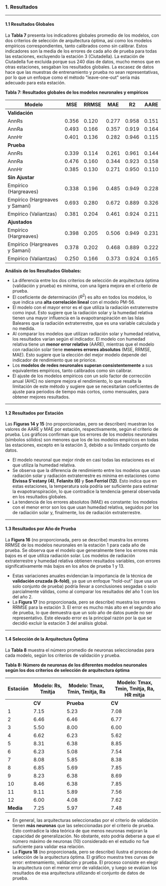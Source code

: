 ### 1. Resultados
---

#### 1.1 Resultados Globales

La **Tabla 7** presenta los indicadores globales promedio de los modelos, con dos criterios de selección de arquitectura óptima, así como los modelos empíricos correspondientes, tanto calibrados como sin calibrar. Estos indicadores son la media de los errores de cada año de prueba para todas las estaciones, excluyendo la estación 3 (Ciutadella). La estación de Ciutadella fue excluida porque sus 240 días de datos, mucho menos que en otras estaciones, sesgaban los resultados globales. La escasez de datos hace que las muestras de entrenamiento y prueba no sean representativas, por lo que un enfoque como el método "leave-one-out" sería más adecuado para esta estación.

**Tabla 7: Resultados globales de los modelos neuronales y empíricos**

| Modelo | MSE | RRMSE | MAE | R2 | AARE |
|---|---|---|---|---|---|
| **Validación** | | | | | |
| AnnRs | 0.356 | 0.120 | 0.277 | 0.958 | 0.151 |
| AnnRa | 0.493 | 0.166 | 0.357 | 0.919 | 0.164 |
| AnnHr | 0.401 | 0.136 | 0.282 | 0.946 | 0.115 |
| **Prueba** | | | | | |
| AnnRs | 0.339 | 0.114 | 0.261 | 0.961 | 0.144 |
| AnnRa | 0.476 | 0.160 | 0.344 | 0.923 | 0.158 |
| AnnHr | 0.385 | 0.130 | 0.271 | 0.950 | 0.110 |
| **Sin Ajustar** | | | | | |
| Empírico (Hargreaves) | 0.338 | 0.196 | 0.485 | 0.949 | 0.228 |
| Empírico (Hargreaves y Samani) | 0.693 | 0.280 | 0.672 | 0.889 | 0.326 |
| Empírico (Valiantzas) | 0.381 | 0.204 | 0.461 | 0.924 | 0.211 |
| **Ajustados** | | | | | |
| Empírico (Hargreaves) | 0.398 | 0.205 | 0.506 | 0.949 | 0.231 |
| Empírico (Hargreaves y Samani) | 0.378 | 0.202 | 0.468 | 0.889 | 0.222 |
| Empírico (Valiantzas) | 0.250 | 0.166 | 0.373 | 0.924 | 0.165 |

**Análisis de los Resultados Globales:**
- La diferencia entre los dos criterios de selección de arquitectura óptima (validación y prueba) es mínima, con una ligera mejora en el criterio de prueba.
- El coeficiente de determinación ($R^2$) es alto en todos los modelos, lo que indica una **alta correlación lineal** con el modelo PM-56.
- El modelo con el mayor error es el que utiliza la radiación extraterrestre como input. Esto sugiere que la radiación solar y la humedad relativa tienen una mayor influencia en la evapotranspiración en las Islas Baleares que la radiación extraterrestre, que es una variable calculada y no medida.
- Al comparar los modelos que utilizan radiación solar y humedad relativa, los resultados varían según el indicador. El modelo con humedad relativa tiene un **menor error relativo** (AARE), mientras que el modelo con radiación solar tiene **menores errores absolutos** (MSE, RRMSE, MAE). Esto sugiere que la elección del mejor modelo depende del indicador de rendimiento que se priorice.
- Los **modelos de redes neuronales superan consistentemente** a sus equivalentes empíricos, tanto calibrados como sin calibrar.
- El ajuste de los modelos empíricos con un solo factor de corrección anual (AHC) no siempre mejora el rendimiento, lo que resalta la limitación de este método y sugiere que se necesitarían coeficientes de ajuste para periodos de tiempo más cortos, como mensuales, para obtener mejores resultados.

---
#### 1.2 Resultados por Estación

Las **Figuras 14 y 15** (no proporcionadas, pero se describen) muestran los valores de AARE y MAE por estación, respectivamente, según el criterio de prueba. Los gráficos confirman que los errores de los modelos neuronales (símbolos sólidos) son menores que los de los modelos empíricos en todas las estaciones, excepto en la estación 3, debido a su limitado conjunto de datos.

- El modelo neuronal que mejor rinde en casi todas las estaciones es el que utiliza la humedad relativa.
- Se observa que la diferencia de rendimiento entre los modelos que usan radiación solar y radiación extraterrestre es mínima en estaciones como **Eivissa S'estany (4)**, **Felanitx (6)** y **Son Ferriol (12)**. Esto indica que en estas estaciones, la temperatura sola podría ser suficiente para estimar la evapotranspiración, lo que contradice la tendencia general observada en los resultados globales.
- La tendencia de los errores absolutos (MAE) es constante: los modelos con el menor error son los que usan humedad relativa, seguidos por los de radiación solar y, finalmente, los de radiación extraterrestre.

---
#### 1.3 Resultados por Año de Prueba

La **Figura 16** (no proporcionada, pero se describe) muestra los errores RRMSE de los modelos neuronales en la estación 1 para cada año de prueba. Se observa que el modelo que generalmente tiene los errores más bajos es el que utiliza radiación solar. Los modelos de radiación extraterrestre y humedad relativa obtienen resultados variables, con errores significativamente más bajos en los años de prueba 1 y 13.

- Estas variaciones anuales evidencian la importancia de la técnica de **validación cruzada (k-fold)**, ya que un enfoque "hold-out" (que usa un solo conjunto de prueba) podría llevar a conclusiones sesgadas o solo parcialmente válidas, como al comparar los resultados del año 1 con los del año 2.
- La **Figura 17** (no proporcionada, pero se describe) muestra los errores RRMSE para la estación 3. El error es mucho más alto en el segundo año de prueba, lo que demuestra que un solo año de datos puede no ser representativo. Este elevado error es la principal razón por la que se decidió excluir la estación 3 del análisis global.

---
#### 1.4 Selección de la Arquitectura Óptima

La **Tabla 8** muestra el número promedio de neuronas seleccionadas para cada modelo, según los criterios de validación y prueba.

**Tabla 8: Número de neuronas de los diferentes modelos neuronales según los dos criterios de selección de arquitectura óptima**

| Estación | Modelo: Rs, Tmitja | Modelo: Tmax, Tmin, Tmitja, Ra | Modelo: Tmax, Tmin, Tmitja, Ra, HR mitja |
|---|---|---|---|
| | **CV** | **Prueba** | **CV** | **Prueba** | **CV** | **Prueba** |
| 1 | 7.15 | 5.23 | 7.08 | 5.92 | 9.62 | 5.77 |
| 2 | 6.46 | 6.46 | 6.77 | 5.00 | 8.15 | 6.54 |
| 3 | 5.50 | 8.00 | 6.00 | 6.50 | 6.50 | 5.00 |
| 4 | 6.62 | 6.23 | 5.62 | 6.15 | 9.31 | 4.77 |
| 5 | 8.31 | 6.38 | 8.85 | 6.08 | 8.54 | 4.54 |
| 6 | 6.23 | 5.08 | 7.54 | 5.54 | 8.69 | 3.69 |
| 7 | 8.08 | 5.85 | 8.38 | 5.08 | 8.69 | 5.62 |
| 8 | 6.85 | 5.69 | 7.85 | 4.69 | 7.38 | 5.92 |
| 9 | 8.23 | 6.38 | 8.69 | 6.23 | 8.38 | 5.00 |
| 10 | 8.46 | 6.38 | 7.85 | 6.23 | 9.31 | 4.77 |
| 11 | 9.11 | 5.89 | 7.56 | 4.11 | 8.33 | 5.67 |
| 12 | 6.00 | 4.08 | 7.62 | 5.77 | 8.85 | 4.77 |
| **Media** | 7.25 | 5.97 | 7.48 | 5.61 | 8.48 | 5.17 |

- En general, las arquitecturas seleccionadas por el criterio de validación tienen **más neuronas** que las seleccionadas por el criterio de prueba. Esto contradice la idea teórica de que menos neuronas mejoran la capacidad de generalización. No obstante, esto podría deberse a que el número máximo de neuronas (10) considerado en el estudio no fue suficiente para validar esa relación.
- La **Figura 18** (no proporcionada, pero se describe) ilustra el proceso de selección de la arquitectura óptima. El gráfico muestra tres curvas de error: entrenamiento, validación y prueba. El proceso consiste en elegir la arquitectura con el menor error de validación, y luego se evalúan los resultados de esa arquitectura utilizando el conjunto de datos de prueba.
